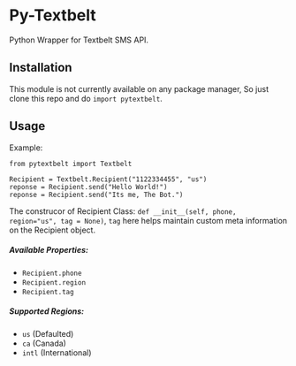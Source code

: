 # Py-Textbelt #
Python Wrapper for Textbelt SMS API.

## Installation ##
This module is not currently available on any package manager, So just clone this repo and do ```import pytextbelt```.

## Usage ##
Example:
```
from pytextbelt import Textbelt

Recipient = Textbelt.Recipient("1122334455", "us")
reponse = Recipient.send("Hello World!")
reponse = Recipient.send("Its me, The Bot.")
```

The construcor of Recipient Class: 
```def __init__(self, phone, region="us", tag = None)```, ```tag``` here helps maintain custom meta information on the Recipient object.

##### Available Properties: #####
 - ```Recipient.phone```
 - ```Recipient.region```
 - ```Recipient.tag```

##### Supported Regions: #####
 - ```us``` (Defaulted)
 - ```ca``` (Canada)
 - ```intl``` (International)
